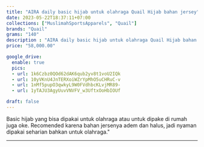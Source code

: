 ```yaml
---
title: "AIRA daily basic hijab untuk olahraga Quail Hijab bahan jersey"
date: 2023-05-22T18:37:11+07:00
collections: ["MuslimahSportsApparels", "Quail"]
brands: "Quail"
grams: "140"
description : "AIRA daily basic hijab untuk olahraga Quail Hijab bahan jersey"
price: "58,000.00"

google_drive:
  enable: true
  pics:
  - url: 1k6Czbz0QOd62dAK6qub2yv8t1voU2IQk
  - url: 10yVKnU4JnTERXoiWZrYpMhO5uCHRuC-v
  - url: 1nMf5pupO3qwkyL9W0FVdhbcKLvjMR89-
  - url: 1yTAJU3AgyUuvVNVFV_w3UftxOoHbIOUf

draft: false
---
```


Basic hijab yang bisa dipakai untuk olahraga atau untuk dipake di rumah juga oke. Recomended karena bahan jersenya adem dan halus, jadi nyaman dipakai seharian bahkan untuk olahraga."

------------    
 
